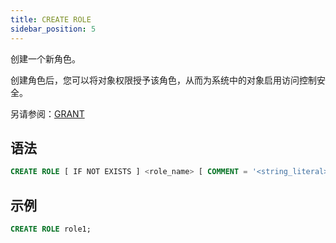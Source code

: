 ```yaml
---
title: CREATE ROLE
sidebar_position: 5
---
```


创建一个新角色。

创建角色后，您可以将对象权限授予该角色，从而为系统中的对象启用访问控制安全。

另请参阅：[GRANT](10-grant.md)

## 语法

```sql
CREATE ROLE [ IF NOT EXISTS ] <role_name> [ COMMENT = '<string_literal>' ]
```
## 示例

```sql
CREATE ROLE role1;
```